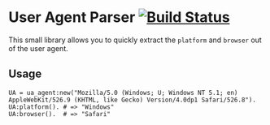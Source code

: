 User Agent Parser [![Build Status](https://secure.travis-ci.org/pusewicz/ua-parser-erlang.png)](http://travis-ci.org/pusewicz/ua-parser-erlang)
=================

This small library allows you to quickly extract the `platform` and `browser`
out of the user agent.

Usage
-----

	UA = ua_agent:new("Mozilla/5.0 (Windows; U; Windows NT 5.1; en) AppleWebKit/526.9 (KHTML, like Gecko) Version/4.0dp1 Safari/526.8").
	UA:platform(). # => "Windows"
	UA:browser().  # => "Safari"
